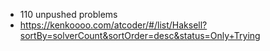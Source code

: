 - 110 unpushed problems
- https://kenkoooo.com/atcoder/#/list/Haksell?sortBy=solverCount&sortOrder=desc&status=Only+Trying